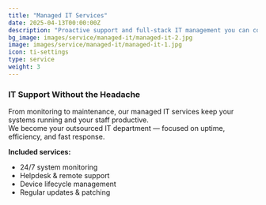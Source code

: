 ```yaml
---
title: "Managed IT Services"
date: 2025-04-13T00:00:00Z
description: "Proactive support and full-stack IT management you can count on."
bg_image: images/service/managed-it/managed-it-2.jpg
image: images/service/managed-it/managed-it-1.jpg
icon: ti-settings
type: service
weight: 3
---
```


### IT Support Without the Headache

From monitoring to maintenance, our managed IT services keep your systems running and your staff productive.  
We become your outsourced IT department — focused on uptime, efficiency, and fast response.

**Included services:**
- 24/7 system monitoring
- Helpdesk & remote support
- Device lifecycle management
- Regular updates & patching

